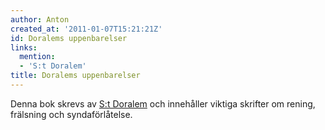 ```yaml
---
author: Anton
created_at: '2011-01-07T15:21:21Z'
id: Doralems uppenbarelser
links:
  mention:
  - 'S:t Doralem'
title: Doralems uppenbarelser
---
```


Denna bok skrevs av [S:t Doralem] och innehåller viktiga skrifter om rening, frälsning och
syndaförlåtelse.

  [S:t Doralem]: St_Doralem
